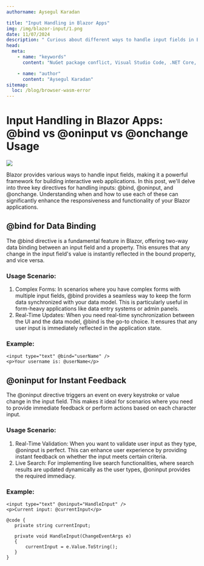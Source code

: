 ```yaml
---
authorname: Aysegul Karadan

title: "Input Handling in Blazor Apps"
img: /img/blazor-input/1.png
date: 11/07/2024
description: " Curious about different ways to handle input fields in Blazor apps? Here’s a look at various usage scenarios and reasons for each! "
head:
  meta:
    - name: "keywords"
      content: "NuGet package conflict, Visual Studio Code, .NET Core, C#, software development, troubleshooting, NETSDK1082, There was no runtime pack for Microsoft.AspNetCore.App available for the specified RuntimeIdentifier ‘browser-wasm’, browser-wasm error, runtime pack errors"

    - name: "author"
      content: "Aysegul Karadan"
sitemap:
  loc: /blog/browser-wasm-error
---
```


# Input Handling in Blazor Apps: @bind vs @oninput vs @onchange Usage

<div class="flex items-center justify-center"><img src="/img/blazor-input/1.png"  class="rounded  h-44">
</div>


<p>
Blazor provides various ways to handle input fields, making it a powerful framework for building interactive web applications. In this post, we'll delve into three key directives for handling inputs: @bind, @oninput, and @onchange. Understanding when and how to use each of these can significantly enhance the responsiveness and functionality of your Blazor applications.</p>

## @bind for Data Binding

The @bind directive is a fundamental feature in Blazor, offering two-way data binding between an input field and a property. This ensures that any change in the input field's value is instantly reflected in the bound property, and vice versa.

### Usage Scenario:



<ol class="list-disc">
 
  <li>Complex Forms: In scenarios where you have complex forms with multiple input fields, @bind provides a seamless way to keep the form data synchronized with your data model. This is particularly useful in form-heavy applications like data entry systems or admin panels.</li>
    <li>Real-Time Updates: When you need real-time synchronization between the UI and the data model, @bind is the go-to choice. It ensures that any user input is immediately reflected in the application state.</li>
</ol>

### Example:


 ```
 <input type="text" @bind="userName" />
<p>Your username is: @userName</p>
 ```

 ## @oninput for Instant Feedback
The @oninput directive triggers an event on every keystroke or value change in the input field. This makes it ideal for scenarios where you need to provide immediate feedback or perform actions based on each character input.

### Usage Scenario:


<ol class="list-disc">
 
  <li>Real-Time Validation: When you want to validate user input as they type, @oninput is perfect. This can enhance user experience by providing instant feedback on whether the input meets certain criteria.
</li>
    <li>Live Search: For implementing live search functionalities, where search results are updated dynamically as the user types, @oninput provides the required immediacy.</li>
</ol>

### Example:


 ```
<input type="text" @oninput="HandleInput" />
<p>Current input: @currentInput</p>

@code {
    private string currentInput;

    private void HandleInput(ChangeEventArgs e)
    {
        currentInput = e.Value.ToString();
    }
}

 ```
